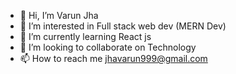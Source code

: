 - 👋 Hi, I’m Varun Jha
- 👀 I’m interested in Full stack web dev (MERN Dev)
- 🌱 I’m currently learning React js
- 💞️ I’m looking to collaborate on Technology
- 📫 How to reach me jhavarun999@gmail.com

<!---
varunjha999/varunjha999 is a ✨ special ✨ repository because its `README.md` (this file) appears on your GitHub profile.
You can click the Preview link to take a look at your changes.
--->
